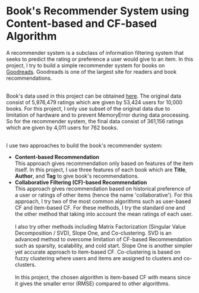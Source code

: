 # Book's Recommender System using Content-based and CF-based Algorithm

A recommender system is a subclass of information filtering system that seeks to predict the rating or preference a user would give to an item. In this project, I try to build a simple recommender system for books on <a href="https://www.goodreads.com" target="_blank">Goodreads</a>. Goodreads is one of the largest site for readers and book recommendations.

<br>
Book's data used in this project can be obtained <a href="https://www.github.com/zygmuntz/goodbooks-10k" target="_blank">here</a>. The original data consist of 5,976,479 ratings which are given by 53,424 users for 10,000 books. For this project, I only use subset of the original data due to limitation of hardware and to prevent MemoryError during data processing. So for the recommender system, the final data consist of 361,156 ratings which are given by 4,011 users for 762 books.


<br>I use two approaches to build the book's recommender system:
* **Content-based Recommendation** <br>
  This approach gives recommendation only based on features of the item itself. In this project, I use three features of each book which are **Title**, **Author**, and **Tag** to give book's recommendations.
* **Collaborative Filtering (CF)-based Recommendation** <br>
  This approach gives recommendation based on historical preference of a user or ratings of other items (hence the name 'collaborative'). For this approach, I try two of the most common algorithms such as user-based CF and item-based CF. For these methods, I try the standard one and the other method that taking into account the mean ratings of each user.<br><br>
  I also try other methods including Matrix Factorization (Singular Value Decomposition / SVD), Slope One, and Co-clustering. SVD is an advanced method to overcome limitation of CF-based Recommendation such as sparsity, scalability, and cold start. Slope One is another simpler yet accurate approach to item-based CF. Co-clustering is based on fuzzy clustering where users and items are assigned to clusters and co-clusters.<br><br>
  In this project, the chosen algorithm is item-based CF with means since it gives the smaller error (RMSE) compared to other algorithms.
